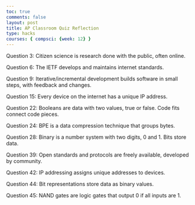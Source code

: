 ```yaml
---
toc: true
comments: false
layout: post
title: AP Classroom Quiz Reflection
type: hacks
courses: { compsci: {week: 12} }
---
```



Question 3: Citizen science is research done with the public, often online.

Question 6: The IETF develops and maintains internet standards.

Question 9: Iterative/incremental development builds software in small steps, with feedback and changes.

Question 15: Every device on the internet has a unique IP address.

Question 22: Booleans are data with two values, true or false. Code fits connect code pieces.

Question 24: BPE is a data compression technique that groups bytes.

Question 28: Binary is a number system with two digits, 0 and 1. Bits store data.

Question 39: Open standards and protocols are freely available, developed by community.

Question 42: IP addressing assigns unique addresses to devices.

Question 44: Bit representations store data as binary values.

Question 45: NAND gates are logic gates that output 0 if all inputs are 1.